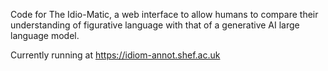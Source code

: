 
Code for The Idio-Matic, a web interface to allow humans to compare their understanding of figurative language with that of a generative AI large language model.

Currently running at https://idiom-annot.shef.ac.uk
